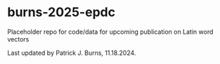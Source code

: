 # burns-2025-epdc

Placeholder repo for code/data for upcoming publication on Latin word vectors

Last updated by Patrick J. Burns, 11.18.2024.
